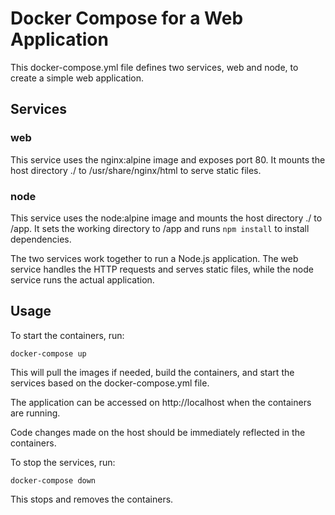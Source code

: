 
# Docker Compose for a Web Application

This docker-compose.yml file defines two services, web and node, to create a simple web application.

## Services

### web

This service uses the nginx:alpine image and exposes port 80. It mounts the host directory ./ to /usr/share/nginx/html to serve static files.

### node

This service uses the node:alpine image and mounts the host directory ./ to /app. It sets the working directory to /app and runs `npm install` to install dependencies.

The two services work together to run a Node.js application. The web service handles the HTTP requests and serves static files, while the node service runs the actual application.

## Usage

To start the containers, run:

```
docker-compose up
```

This will pull the images if needed, build the containers, and start the services based on the docker-compose.yml file.

The application can be accessed on http://localhost when the containers are running.

Code changes made on the host should be immediately reflected in the containers.

To stop the services, run:

```
docker-compose down
```

This stops and removes the containers.
